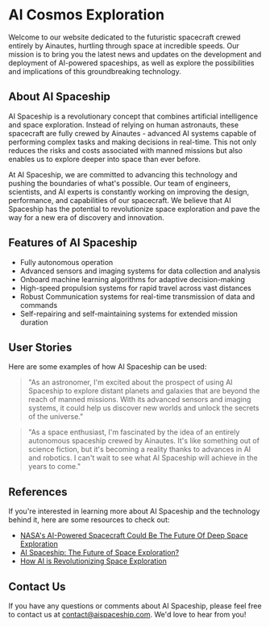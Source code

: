 <!--
Write me content for website with wallpaper which alt text is:

"A futuristic spacecraft crewed entirely by Ainautes, hurtling through space at incredible speeds."

The name/title of the page should not be 1:1 copy of the alt text but rather a real content of the website which is using this wallpaper.

- Use markdown format
- Start with the heading
- The content should look like a real website
- Include real sections like references, contact, user stories, etc. use things relevant to the page purpose.
- Feel free to use structure like headings, bullets, numbering, blockquotes, paragraphs, horizontal lines, etc.
- You can use formatting like bold or _italic_
- You can include UTF-8 emojis
- Links should be only #hash anchors (and you can refer to the document itself)
- Do not include images
-->

<!--font:Montserrat-->

# AI Cosmos Exploration

Welcome to our website dedicated to the futuristic spacecraft crewed entirely by Ainautes, hurtling through space at incredible speeds. Our mission is to bring you the latest news and updates on the development and deployment of AI-powered spaceships, as well as explore the possibilities and implications of this groundbreaking technology.

## About AI Spaceship

AI Spaceship is a revolutionary concept that combines artificial intelligence and space exploration. Instead of relying on human astronauts, these spacecraft are fully crewed by Ainautes - advanced AI systems capable of performing complex tasks and making decisions in real-time. This not only reduces the risks and costs associated with manned missions but also enables us to explore deeper into space than ever before.

At AI Spaceship, we are committed to advancing this technology and pushing the boundaries of what's possible. Our team of engineers, scientists, and AI experts is constantly working on improving the design, performance, and capabilities of our spacecraft. We believe that AI Spaceship has the potential to revolutionize space exploration and pave the way for a new era of discovery and innovation.

## Features of AI Spaceship

-   Fully autonomous operation
-   Advanced sensors and imaging systems for data collection and analysis
-   Onboard machine learning algorithms for adaptive decision-making
-   High-speed propulsion systems for rapid travel across vast distances
-   Robust Com<wbr>mu<wbr>ni<wbr>ca<wbr>tion systems for real-time transmission of data and commands
-   Self-repairing and self-maintaining systems for extended mission duration

## User Stories

Here are some examples of how AI Spaceship can be used:

> "As an astronomer, I'm excited about the prospect of using AI Spaceship to explore distant planets and galaxies that are beyond the reach of manned missions. With its advanced sensors and imaging systems, it could help us discover new worlds and unlock the secrets of the universe."

> "As a space enthusiast, I'm fascinated by the idea of an entirely autonomous spaceship crewed by Ainautes. It's like something out of science fiction, but it's becoming a reality thanks to advances in AI and robotics. I can't wait to see what AI Spaceship will achieve in the years to come."

## References

If you're interested in learning more about AI Spaceship and the technology behind it, here are some resources to check out:

-   [NASA's AI-Powered Spacecraft Could Be The Future Of Deep Space Exploration](#)
-   [AI Spaceship: The Future of Space Exploration?](#)
-   [How AI is Revolutionizing Space Exploration](#)

## Contact Us

If you have any questions or comments about AI Spaceship, please feel free to contact us at [contact@aispaceship.com](mailto:contact@aispaceship.com). We'd love to hear from you!
